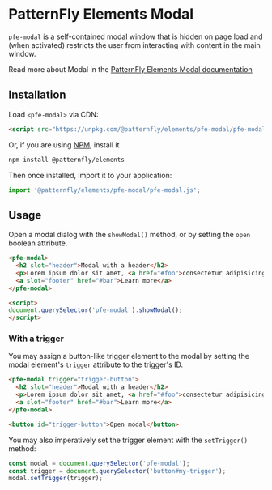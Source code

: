 # PatternFly Elements Modal
     
`pfe-modal` is a self-contained modal window that is hidden on page load and (when activated) restricts the user from interacting with content in the main window.

Read more about Modal in the [PatternFly Elements Modal documentation](https://patternflyelements.org/components/modal)

##  Installation

Load `<pfe-modal>` via CDN:

```html
<script src="https://unpkg.com/@patternfly/elements/pfe-modal/pfe-modal.js?module"></script>
```

Or, if you are using [NPM](https://npm.im), install it

```bash
npm install @patternfly/elements
```

Then once installed, import it to your application:

```js
import '@patternfly/elements/pfe-modal/pfe-modal.js';
```

## Usage

Open a modal dialog with the `showModal()` method, or by setting the `open` boolean attribute.

```html
<pfe-modal>
  <h2 slot="header">Modal with a header</h2>
  <p>Lorem ipsum dolor sit amet, <a href="#foo">consectetur adipisicing</a> elit, sed do eiusmod tempor incididunt ut labore et dolore magna aliqua. Ut enim ad minim veniam, quis nostrud exercitation ullamco laboris nisi ut aliquip ex ea commodo consequat. Duis aute irure dolor in reprehenderit in voluptate velit esse cillum dolore eu fugiat nulla pariatur. Excepteur sint occaecat cupidatat non proident, sunt in culpa qui officia deserunt mollit anim id est laborum.</p>
  <a slot="footer" href="#bar">Learn more</a>
</pfe-modal>

<script>
document.querySelector('pfe-modal').showModal();
</script>
```

### With a trigger

You may assign a button-like trigger element to the modal by setting the modal element's `trigger` attribute to the trigger's ID.

```html
<pfe-modal trigger="trigger-button">
  <h2 slot="header">Modal with a header</h2>
  <p>Lorem ipsum dolor sit amet, <a href="#foo">consectetur adipisicing</a> elit, sed do eiusmod tempor incididunt ut labore et dolore magna aliqua. Ut enim ad minim veniam, quis nostrud exercitation ullamco laboris nisi ut aliquip ex ea commodo consequat. Duis aute irure dolor in reprehenderit in voluptate velit esse cillum dolore eu fugiat nulla pariatur. Excepteur sint occaecat cupidatat non proident, sunt in culpa qui officia deserunt mollit anim id est laborum.</p>
  <a slot="footer" href="#bar">Learn more</a>
</pfe-modal>

<button id="trigger-button">Open modal</button>
```

You may also imperatively set the trigger element with the `setTrigger()` method:
```js
const modal = document.querySelector('pfe-modal');
const trigger = document.querySelector('button#my-trigger');
modal.setTrigger(trigger);
```


